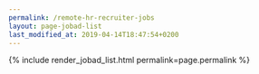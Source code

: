 ```yaml
---
permalink: /remote-hr-recruiter-jobs
layout: page-jobad-list
last_modified_at: 2019-04-14T18:47:54+0200
---
```

{% include render_jobad_list.html permalink=page.permalink %}
